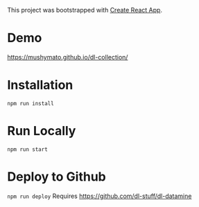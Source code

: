 This project was bootstrapped with [Create React App](https://github.com/facebook/create-react-app).

# Demo
https://mushymato.github.io/dl-collection/

# Installation
`npm run install`

# Run Locally
`npm run start`

# Deploy to Github
`npm run deploy`
Requires https://github.com/dl-stuff/dl-datamine
